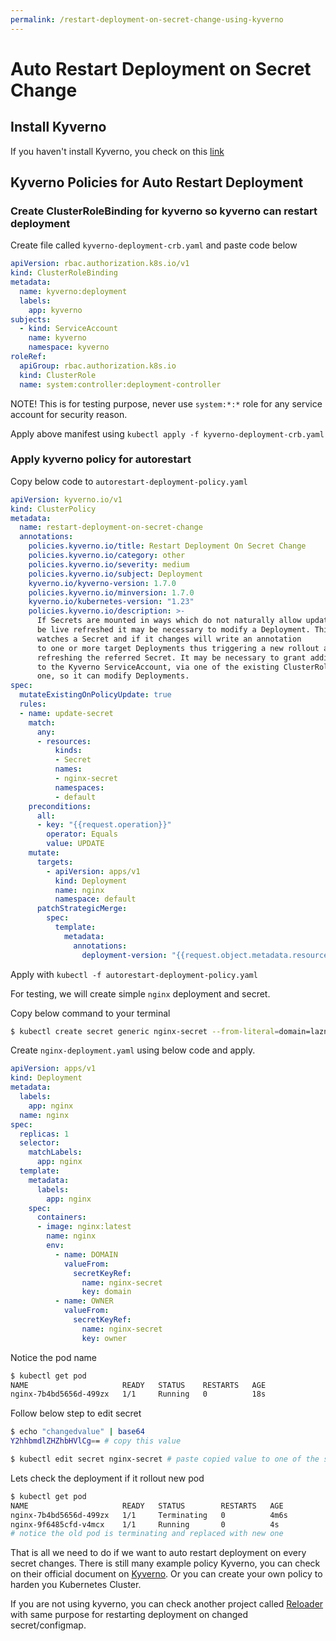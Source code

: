```yaml
---
permalink: /restart-deployment-on-secret-change-using-kyverno
---
```


# **Auto Restart Deployment on Secret Change**

## Install Kyverno
If you haven't install Kyverno, you check on this [link](/deploy-and-use-kyverno)

## Kyverno Policies for Auto Restart Deployment
### Create ClusterRoleBinding for kyverno so kyverno can restart deployment
Create file called `kyverno-deployment-crb.yaml` and paste code below
```yaml
apiVersion: rbac.authorization.k8s.io/v1
kind: ClusterRoleBinding
metadata:
  name: kyverno:deployment
  labels:
    app: kyverno
subjects:
  - kind: ServiceAccount
    name: kyverno
    namespace: kyverno
roleRef:
  apiGroup: rbac.authorization.k8s.io
  kind: ClusterRole
  name: system:controller:deployment-controller
```
NOTE! This is for testing purpose, never use `system:*:*` role for any service account for security reason.

Apply above manifest using `kubectl apply -f kyverno-deployment-crb.yaml`

### Apply kyverno policy for autorestart
Copy below code to `autorestart-deployment-policy.yaml`
```yaml
apiVersion: kyverno.io/v1
kind: ClusterPolicy
metadata:
  name: restart-deployment-on-secret-change
  annotations:
    policies.kyverno.io/title: Restart Deployment On Secret Change
    policies.kyverno.io/category: other
    policies.kyverno.io/severity: medium
    policies.kyverno.io/subject: Deployment
    kyverno.io/kyverno-version: 1.7.0
    policies.kyverno.io/minversion: 1.7.0
    kyverno.io/kubernetes-version: "1.23"
    policies.kyverno.io/description: >-
      If Secrets are mounted in ways which do not naturally allow updates to
      be live refreshed it may be necessary to modify a Deployment. This policy
      watches a Secret and if it changes will write an annotation
      to one or more target Deployments thus triggering a new rollout and thereby
      refreshing the referred Secret. It may be necessary to grant additional privileges
      to the Kyverno ServiceAccount, via one of the existing ClusterRoleBindings or a new
      one, so it can modify Deployments.
spec:
  mutateExistingOnPolicyUpdate: true
  rules:
  - name: update-secret
    match:
      any:
      - resources:
          kinds:
          - Secret
          names:
          - nginx-secret
          namespaces:
          - default
    preconditions:
      all:
      - key: "{{request.operation}}"
        operator: Equals
        value: UPDATE
    mutate:
      targets:
        - apiVersion: apps/v1
          kind: Deployment
          name: nginx
          namespace: default
      patchStrategicMerge:
        spec:
          template:
            metadata:
              annotations:
                deployment-version: "{{request.object.metadata.resourceVersion}}"

```
Apply with `kubectl -f autorestart-deployment-policy.yaml`

For testing, we will create simple `nginx` deployment and secret.

Copy below command to your terminal
```sh
$ kubectl create secret generic nginx-secret --from-literal=domain=laznp.id --from-literal=owner=myself
```
Create `nginx-deployment.yaml` using below code and apply.
```yaml
apiVersion: apps/v1
kind: Deployment
metadata:
  labels:
    app: nginx
  name: nginx
spec:
  replicas: 1
  selector:
    matchLabels:
      app: nginx
  template:
    metadata:
      labels:
        app: nginx
    spec:
      containers:
      - image: nginx:latest
        name: nginx
        env:
          - name: DOMAIN
            valueFrom:
              secretKeyRef:
                name: nginx-secret
                key: domain
          - name: OWNER
            valueFrom:
              secretKeyRef:
                name: nginx-secret
                key: owner
```
Notice the pod name
```sh
$ kubectl get pod
NAME                     READY   STATUS    RESTARTS   AGE
nginx-7b4bd5656d-499zx   1/1     Running   0          18s
```
Follow below step to edit secret
```sh
$ echo "changedvalue" | base64
Y2hhbmdlZHZhbHVlCg== # copy this value

$ kubectl edit secret nginx-secret # paste copied value to one of the secret key
```
Lets check the deployment if it rollout new pod
```sh
$ kubectl get pod
NAME                     READY   STATUS        RESTARTS   AGE
nginx-7b4bd5656d-499zx   1/1     Terminating   0          4m6s
nginx-9f6485cfd-v4mcx    1/1     Running       0          4s
# notice the old pod is terminating and replaced with new one
```

That is all we need to do if we want to auto restart deployment on every secret changes. 
There is still many example policy Kyverno, you can check on their official document on [Kyverno](https://kyverno.io/policies/). Or you can create your own policy to harden you Kubernetes Cluster.

If you are not using kyverno, you can check another project called [Reloader](https://github.com/stakater/Reloader) with same purpose for restarting deployment on changed secret/configmap.